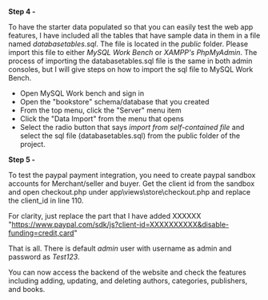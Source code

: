 **Step 4 -**

To have the starter data populated so that you can easily test the web app features, I have included all the tables that have sample data in them in a file named *databasetables.sql*. The file is located in the *public* folder. Please import this file to either *MySQL Work Bench* or *XAMPP's PhpMyAdmin*. The process of importing the databasetables.sql file is the same in both admin consoles, but I will give steps on how to import the sql file to MySQL Work Bench.

- Open MySQL Work bench and sign in
- Open the "bookstore" schema/database that you created
- From the top menu, click the "Server" menu item
- Click the "Data Import" from the menu that opens
- Select the radio button that says *import from self-contained file* and select the sql file (databasetables.sql) from the public folder of the project.

**Step 5 -**

To test the paypal payment integration, you need to create paypal sandbox accounts for Merchant/seller and buyer. Get the client id from the sandbox and open checkout.php under app\views\store\checkout.php and replace the client_id in line 110.
 
For clarity, just replace the part that I have added XXXXXX
"https://www.paypal.com/sdk/js?client-id=XXXXXXXXXX&disable-funding=credit,card"



That is all. There is default *admin* user with username as admin and password as *Test123*.

You can now access the backend of the website and check the features including adding, updating, and deleting authors, categories, publishers, and books.



